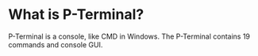 # What is P-Terminal?

P-Terminal is a console, like CMD in Windows.
The P-Terminal contains 19 commands and console GUI.
